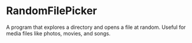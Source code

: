# RandomFilePicker
A program that explores a directory and opens a file at random. Useful for media files like photos, movies, and songs.
